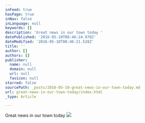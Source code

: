```yaml
---
inFeed: true
hasPage: true
inNav: false
inLanguage: null
keywords: []
description: 'Great news in our town today '
datePublished: '2016-05-10T08:46:24.970Z'
dateModified: '2016-05-10T08:46:21.528Z'
title: ''
author: []
authors: []
publisher:
  name: null
  domain: null
  url: null
  favicon: null
starred: false
sourcePath: _posts/2016-05-10-great-news-in-our-town-today.md
url: great-news-in-our-town-today/index.html
_type: Article

---
```

Great news in our town today ![](https://the-grid-user-content.s3-us-west-2.amazonaws.com/0148ad90-5c23-47ef-9a4c-81f23f032e2b.jpg)